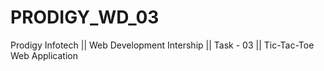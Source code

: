 # PRODIGY_WD_03
Prodigy Infotech || Web Development Intership || Task - 03 || Tic-Tac-Toe Web Application
